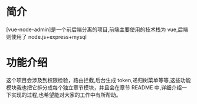 # 简介

[vue-node-admin]是一个前后端分离的项目,前端主要使用的技术栈为 vue,后端则使用了 node.js+express+mysql

# 功能介绍

这个项目会涉及到权限检验，路由拦截,后台生成 token,递归树菜单等等,这些功能模块我也把它拆分成每个独立章节模块，并且会在章节 README 中,详细介绍一下实现的过程,也希望能对大家的工作中有所帮助。
